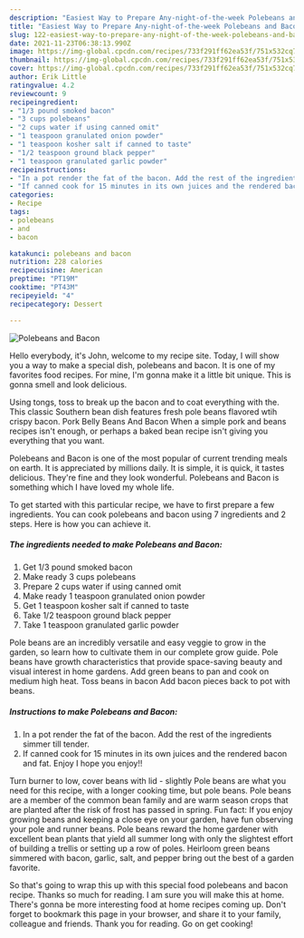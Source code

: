 ```yaml
---
description: "Easiest Way to Prepare Any-night-of-the-week Polebeans and Bacon"
title: "Easiest Way to Prepare Any-night-of-the-week Polebeans and Bacon"
slug: 122-easiest-way-to-prepare-any-night-of-the-week-polebeans-and-bacon
date: 2021-11-23T06:38:13.990Z
image: https://img-global.cpcdn.com/recipes/733f291ff62ea53f/751x532cq70/polebeans-and-bacon-recipe-main-photo.jpg
thumbnail: https://img-global.cpcdn.com/recipes/733f291ff62ea53f/751x532cq70/polebeans-and-bacon-recipe-main-photo.jpg
cover: https://img-global.cpcdn.com/recipes/733f291ff62ea53f/751x532cq70/polebeans-and-bacon-recipe-main-photo.jpg
author: Erik Little
ratingvalue: 4.2
reviewcount: 9
recipeingredient:
- "1/3 pound smoked bacon"
- "3 cups polebeans"
- "2 cups water if using canned omit"
- "1 teaspoon granulated onion powder"
- "1 teaspoon kosher salt if canned to taste"
- "1/2 teaspoon ground black pepper"
- "1 teaspoon granulated garlic powder"
recipeinstructions:
- "In a pot render the fat of the bacon. Add the rest of the ingredients simmer till tender."
- "If canned cook for 15 minutes in its own juices and the rendered bacon and fat. Enjoy I hope you enjoy!!"
categories:
- Recipe
tags:
- polebeans
- and
- bacon

katakunci: polebeans and bacon 
nutrition: 228 calories
recipecuisine: American
preptime: "PT19M"
cooktime: "PT43M"
recipeyield: "4"
recipecategory: Dessert

---
```



![Polebeans and Bacon](https://img-global.cpcdn.com/recipes/733f291ff62ea53f/751x532cq70/polebeans-and-bacon-recipe-main-photo.jpg)

Hello everybody, it's John, welcome to my recipe site. Today, I will show you a way to make a special dish, polebeans and bacon. It is one of my favorites food recipes. For mine, I'm gonna make it a little bit unique. This is gonna smell and look delicious.

Using tongs, toss to break up the bacon and to coat everything with the. This classic Southern bean dish features fresh pole beans flavored wtih crispy bacon. Pork Belly Beans And Bacon When a simple pork and beans recipes isn&#39;t enough, or perhaps a baked bean recipe isn&#39;t giving you everything that you want.

Polebeans and Bacon is one of the most popular of current trending meals on earth. It is appreciated by millions daily. It is simple, it is quick, it tastes delicious. They're fine and they look wonderful. Polebeans and Bacon is something which I have loved my whole life.


To get started with this particular recipe, we have to first prepare a few ingredients. You can cook polebeans and bacon using 7 ingredients and 2 steps. Here is how you can achieve it.

<!--inarticleads1-->

##### The ingredients needed to make Polebeans and Bacon:

1. Get 1/3 pound smoked bacon
1. Make ready 3 cups polebeans
1. Prepare 2 cups water if using canned omit
1. Make ready 1 teaspoon granulated onion powder
1. Get 1 teaspoon kosher salt if canned to taste
1. Take 1/2 teaspoon ground black pepper
1. Take 1 teaspoon granulated garlic powder


Pole beans are an incredibly versatile and easy veggie to grow in the garden, so learn how to cultivate them in our complete grow guide. Pole beans have growth characteristics that provide space-saving beauty and visual interest in home gardens. Add green beans to pan and cook on medium high heat. Toss beans in bacon Add bacon pieces back to pot with beans. 

<!--inarticleads2-->

##### Instructions to make Polebeans and Bacon:

1. In a pot render the fat of the bacon. Add the rest of the ingredients simmer till tender.
1. If canned cook for 15 minutes in its own juices and the rendered bacon and fat. Enjoy I hope you enjoy!!


Turn burner to low, cover beans with lid - slightly Pole beans are what you need for this recipe, with a longer cooking time, but pole beans. Pole beans are a member of the common bean family and are warm season crops that are planted after the risk of frost has passed in spring. Fun fact: If you enjoy growing beans and keeping a close eye on your garden, have fun observing your pole and runner beans. Pole beans reward the home gardener with excellent bean plants that yield all summer long with only the slightest effort of building a trellis or setting up a row of poles. Heirloom green beans simmered with bacon, garlic, salt, and pepper bring out the best of a garden favorite. 

So that's going to wrap this up with this special food polebeans and bacon recipe. Thanks so much for reading. I am sure you will make this at home. There's gonna be more interesting food at home recipes coming up. Don't forget to bookmark this page in your browser, and share it to your family, colleague and friends. Thank you for reading. Go on get cooking!
